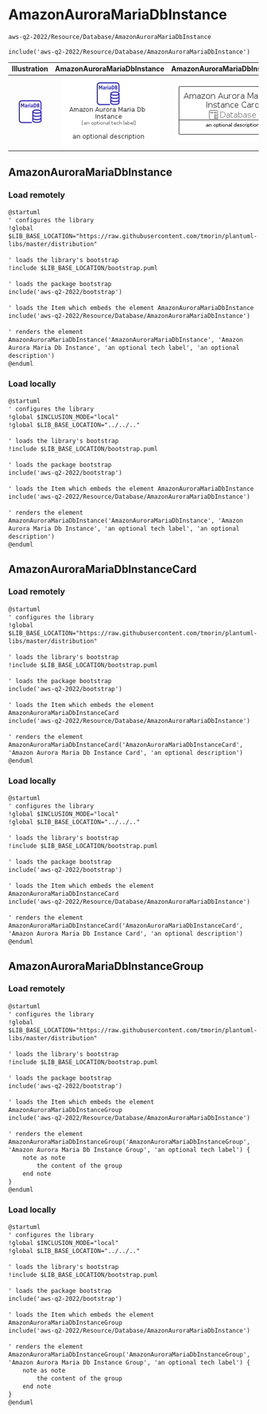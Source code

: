 # AmazonAuroraMariaDbInstance


```text
aws-q2-2022/Resource/Database/AmazonAuroraMariaDbInstance
```

```text
include('aws-q2-2022/Resource/Database/AmazonAuroraMariaDbInstance')
```



| Illustration | AmazonAuroraMariaDbInstance | AmazonAuroraMariaDbInstanceCard | AmazonAuroraMariaDbInstanceGroup |
| :---: | :---: | :---: | :---: |
| ![illustration for Illustration](../../../aws-q2-2022/Resource/Database/AmazonAuroraMariaDbInstance.png) | ![illustration for AmazonAuroraMariaDbInstance](../../../aws-q2-2022/Resource/Database/AmazonAuroraMariaDbInstance.Local.png) | ![illustration for AmazonAuroraMariaDbInstanceCard](../../../aws-q2-2022/Resource/Database/AmazonAuroraMariaDbInstanceCard.Local.png) | ![illustration for AmazonAuroraMariaDbInstanceGroup](../../../aws-q2-2022/Resource/Database/AmazonAuroraMariaDbInstanceGroup.Local.png) |




## AmazonAuroraMariaDbInstance

### Load remotely
```plantuml
@startuml
' configures the library
!global $LIB_BASE_LOCATION="https://raw.githubusercontent.com/tmorin/plantuml-libs/master/distribution"

' loads the library's bootstrap
!include $LIB_BASE_LOCATION/bootstrap.puml

' loads the package bootstrap
include('aws-q2-2022/bootstrap')

' loads the Item which embeds the element AmazonAuroraMariaDbInstance
include('aws-q2-2022/Resource/Database/AmazonAuroraMariaDbInstance')

' renders the element
AmazonAuroraMariaDbInstance('AmazonAuroraMariaDbInstance', 'Amazon Aurora Maria Db Instance', 'an optional tech label', 'an optional description')
@enduml
```

### Load locally
```plantuml
@startuml
' configures the library
!global $INCLUSION_MODE="local"
!global $LIB_BASE_LOCATION="../../.."

' loads the library's bootstrap
!include $LIB_BASE_LOCATION/bootstrap.puml

' loads the package bootstrap
include('aws-q2-2022/bootstrap')

' loads the Item which embeds the element AmazonAuroraMariaDbInstance
include('aws-q2-2022/Resource/Database/AmazonAuroraMariaDbInstance')

' renders the element
AmazonAuroraMariaDbInstance('AmazonAuroraMariaDbInstance', 'Amazon Aurora Maria Db Instance', 'an optional tech label', 'an optional description')
@enduml
```

## AmazonAuroraMariaDbInstanceCard

### Load remotely
```plantuml
@startuml
' configures the library
!global $LIB_BASE_LOCATION="https://raw.githubusercontent.com/tmorin/plantuml-libs/master/distribution"

' loads the library's bootstrap
!include $LIB_BASE_LOCATION/bootstrap.puml

' loads the package bootstrap
include('aws-q2-2022/bootstrap')

' loads the Item which embeds the element AmazonAuroraMariaDbInstanceCard
include('aws-q2-2022/Resource/Database/AmazonAuroraMariaDbInstance')

' renders the element
AmazonAuroraMariaDbInstanceCard('AmazonAuroraMariaDbInstanceCard', 'Amazon Aurora Maria Db Instance Card', 'an optional description')
@enduml
```

### Load locally
```plantuml
@startuml
' configures the library
!global $INCLUSION_MODE="local"
!global $LIB_BASE_LOCATION="../../.."

' loads the library's bootstrap
!include $LIB_BASE_LOCATION/bootstrap.puml

' loads the package bootstrap
include('aws-q2-2022/bootstrap')

' loads the Item which embeds the element AmazonAuroraMariaDbInstanceCard
include('aws-q2-2022/Resource/Database/AmazonAuroraMariaDbInstance')

' renders the element
AmazonAuroraMariaDbInstanceCard('AmazonAuroraMariaDbInstanceCard', 'Amazon Aurora Maria Db Instance Card', 'an optional description')
@enduml
```

## AmazonAuroraMariaDbInstanceGroup

### Load remotely
```plantuml
@startuml
' configures the library
!global $LIB_BASE_LOCATION="https://raw.githubusercontent.com/tmorin/plantuml-libs/master/distribution"

' loads the library's bootstrap
!include $LIB_BASE_LOCATION/bootstrap.puml

' loads the package bootstrap
include('aws-q2-2022/bootstrap')

' loads the Item which embeds the element AmazonAuroraMariaDbInstanceGroup
include('aws-q2-2022/Resource/Database/AmazonAuroraMariaDbInstance')

' renders the element
AmazonAuroraMariaDbInstanceGroup('AmazonAuroraMariaDbInstanceGroup', 'Amazon Aurora Maria Db Instance Group', 'an optional tech label') {
    note as note
        the content of the group
    end note
}
@enduml
```

### Load locally
```plantuml
@startuml
' configures the library
!global $INCLUSION_MODE="local"
!global $LIB_BASE_LOCATION="../../.."

' loads the library's bootstrap
!include $LIB_BASE_LOCATION/bootstrap.puml

' loads the package bootstrap
include('aws-q2-2022/bootstrap')

' loads the Item which embeds the element AmazonAuroraMariaDbInstanceGroup
include('aws-q2-2022/Resource/Database/AmazonAuroraMariaDbInstance')

' renders the element
AmazonAuroraMariaDbInstanceGroup('AmazonAuroraMariaDbInstanceGroup', 'Amazon Aurora Maria Db Instance Group', 'an optional tech label') {
    note as note
        the content of the group
    end note
}
@enduml
```

